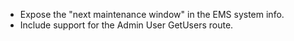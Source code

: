 * Expose the "next maintenance window" in the EMS system info.
* Include support for the Admin User GetUsers route.
